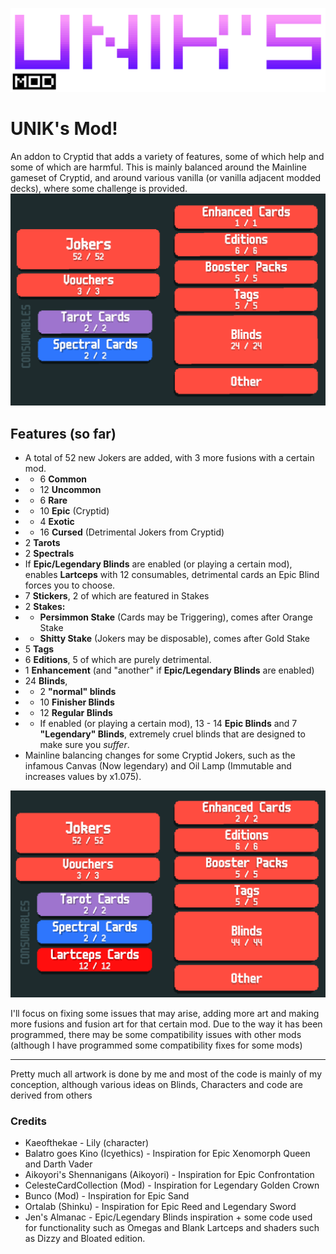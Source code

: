 
![alt text](image-2.png)
# UNIK's Mod!
An addon to Cryptid that adds a variety of features, some of which help and some of which are harmful.
This is mainly balanced around the Mainline gameset of Cryptid, and around various vanilla (or vanilla adjacent modded decks), where some challenge is provided.
![52 Jokers, 1 enhanced, 3 vouchers, 6 editions, 5 boosters, 5 tags, 24 blinds 2 tarots, 2 spectrals and other stickers](image-1.png)
## Features (so far)
- A total of 52 new Jokers are added, with 3 more fusions with a certain mod.
- - 6 **Common**
- - 12 **Uncommon**
- - 6 **Rare**
- - 10 **Epic** (Cryptid)
- - 4 **Exotic**
- - 16 **Cursed** (Detrimental Jokers from Cryptid)
- 2 **Tarots**
- 2 **Spectrals**
- If **Epic/Legendary Blinds** are enabled (or playing a certain mod), enables **Lartceps** with 12 consumables, detrimental cards an Epic Blind forces you to choose.
- 7 **Stickers**, 2 of which are featured in Stakes
- 2 **Stakes:**
- - **Persimmon Stake** (Cards may be Triggering), comes after Orange Stake
- - **Shitty Stake** (Jokers may be disposable), comes after Gold Stake
- 5 **Tags**
- 6 **Editions**, 5 of which are purely detrimental.
- 1 **Enhancement** (and "another" if **Epic/Legendary Blinds** are enabled)
- 24 **Blinds**, 
- - 2 **"normal" blinds**
- - 10 **Finisher Blinds**
- - 12 **Regular Blinds**
- - If enabled (or playing a certain mod), 13 - 14 **Epic Blinds** and 7 **"Legendary" Blinds**, extremely cruel blinds that are designed to make sure you *suffer*.
- Mainline balancing changes for some Cryptid Jokers, such as the infamous Canvas (Now legendary) and Oil Lamp (Immutable and increases values by x1.075).

![menu with epic/legendary blinds](image.png)

I'll focus on fixing some issues that may arise, adding more art and making more fusions and fusion art for that certain mod.
Due to the way it has been programmed, there may be some compatibility issues with other mods (although I have programmed some compatibility fixes for some mods)

------
Pretty much all artwork is done by me and most of the code is mainly of my conception, although various ideas on Blinds, Characters and code are derived from others

### Credits
- Kaeofthekae -  Lily (character)
- Balatro goes Kino (Icyethics) - Inspiration for Epic Xenomorph Queen and Darth Vader
- Aikoyori's Shennanigans (Aikoyori) - Inspiration for Epic Confrontation
- CelesteCardCollection (Mod) - Inspiration for Legendary Golden Crown
- Bunco (Mod) - Inspiration for Epic Sand
- Ortalab (Shinku) - Inspiration for Epic Reed and Legendary Sword
- Jen's Almanac -  Epic/Legendary Blinds inspiration + some code used for functionality such as Omegas and Blank Lartceps and shaders such as Dizzy and Bloated edition.